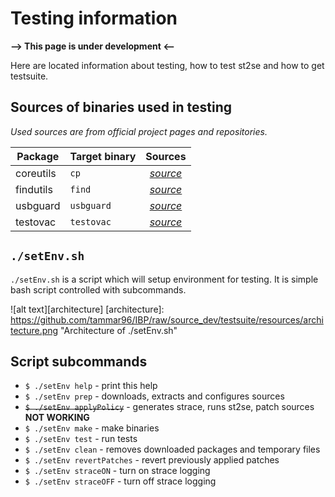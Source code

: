 # ﻿Testing information


__--> This page is under development <--__

Here are located information about testing, how to test st2se and how to get testsuite.

## Sources of binaries used in testing

_Used sources are from official project pages and repositories._

| Package   | Target binary | Sources |
| --------- | ------------- |:-------:|
| coreutils | `cp`    | [_source_](https://ftp.gnu.org/gnu/coreutils/coreutils-8.29.tar.xz)            |
| findutils | `find`        | [_source_](https://ftp.gnu.org/pub/gnu/findutils/findutils-4.6.0.tar.gz)       |
| usbguard  | `usbguard`    | [_source_](https://github.com/USBGuard/usbguard/archive/usbguard-0.7.2.tar.gz) |
| testovac | `testovac` | [_source_](https://github.com/tammar96/ISA-testovac/releases/download/untagged-7d8ed3a74b854254df64/testovac.tar) |

## `./setEnv.sh`
`./setEnv.sh` is a script which will setup environment for testing. It is simple bash script controlled with subcommands.

![alt text][architecture]
[architecture]: https://github.com/tammar96/IBP/raw/source_dev/testsuite/resources/architecture.png "Architecture of ./setEnv.sh"

## Script subcommands

- `$ ./setEnv help` - print this help
- `$ ./setEnv prep` - downloads, extracts and configures sources
- ~~`$ ./setEnv applyPolicy`~~ - generates strace, runs st2se, patch sources __NOT WORKING__
- `$ ./setEnv make` - make binaries
- `$ ./setEnv test` - run tests
- `$ ./setEnv clean` - removes downloaded packages and temporary files
- `$ ./setEnv revertPatches` - revert previously applied patches
- `$ ./setEnv straceON` - turn on strace logging
- `$ ./setEnv straceOFF` - turn off strace logging
